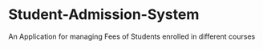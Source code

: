 # Student-Admission-System
An Application for managing Fees of Students enrolled in different courses
